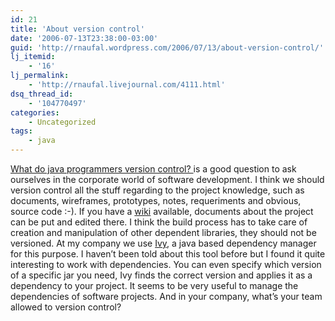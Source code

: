 ```yaml
---
id: 21
title: 'About version control'
date: '2006-07-13T23:38:00-03:00'
guid: 'http://rnaufal.wordpress.com/2006/07/13/about-version-control/'
lj_itemid:
    - '16'
lj_permalink:
    - 'http://rnaufal.livejournal.com/4111.html'
dsq_thread_id:
    - '104770497'
categories:
    - Uncategorized
tags:
    - java
---
```


[What do java programmers version control? ](http://www.evolutionnext.com/blog/2006/07/07/1152287929432.html) is a good question to ask ourselves in the corporate world of software development. I think we should version control all the stuff regarding to the project knowledge, such as documents, wireframes, prototypes, notes, requeriments and obvious, source code :-). If you have a [wiki](http://en.wikipedia.org/wiki/Wiki) available, documents about the project can be put and edited there. I think the build process has to take care of creation and manipulation of other dependent libraries, they should not be versioned. At my company we use [Ivy](http://www.jayasoft.org/ivy), a java based dependency manager for this purpose. I haven’t been told about this tool before but I found it quite interesting to work with dependencies. You can even specify which version of a specific jar you need, Ivy finds the correct version and applies it as a dependency to your project. It seems to be very useful to manage the dependencies of software projects. And in your company, what’s your team allowed to version control?